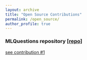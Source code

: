 ```yaml
---
layout: archive
title: "Open Source Contributions"
permalink: /open_source/
author_profile: true
---
```


### MLQuestions repository [[repo]](https://github.com/andrewekhalel/MLQuestions)

[see contribution #1](https://github.com/andrewekhalel/MLQuestions/pull/11)